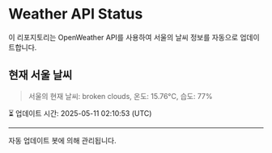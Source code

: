 
# Weather API Status

이 리포지토리는 OpenWeather API를 사용하여 서울의 날씨 정보를 자동으로 업데이트합니다.

## 현재 서울 날씨
> 서울의 현재 날씨: broken clouds, 온도: 15.76°C, 습도: 77%

⏳ 업데이트 시간: 2025-05-11 02:10:53 (UTC)

---
자동 업데이트 봇에 의해 관리됩니다.
